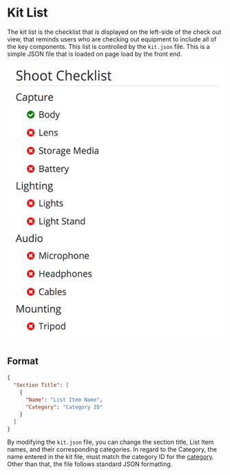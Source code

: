# Kit List

The kit list is the checklist that is displayed on the left-side of the check out view, that reminds users who are checking out equipment to include all of the key components. This list is controlled by the `kit.json` file. This is a simple JSON file that is loaded on page load by the front end.

![](/assets/Kit-UIView.png)

## Format

```json
{
  "Section Title": [
    {
      "Name": "List Item Name",
      "Category": "Category ID"
    }
  ]
}
```

By modifying the `kit.json` file, you can change the section title, List Item names, and their corresponding categories. In regard to the Category, the name entered in the kit file, must match the category ID for the [category](/admin/categories.md). Other than that, the file follows standard JSON formatting.

